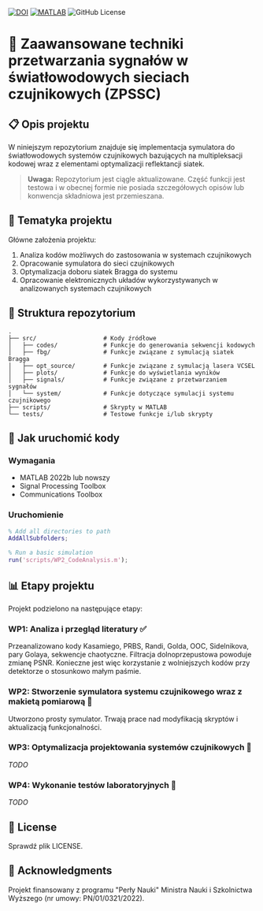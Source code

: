 [![DOI](https://zenodo.org/badge/DOI/10.5281/zenodo.15089768.svg)](https://doi.org/10.5281/zenodo.15089768)
[![MATLAB](https://img.shields.io/badge/MATLAB-R2022b%2B-blue.svg)](https://www.mathworks.com/products/matlab.html)
![GitHub License](https://img.shields.io/github/license/juliusz-b/zpssc)


# 🔬 Zaawansowane techniki przetwarzania sygnałów w światłowodowych sieciach czujnikowych (ZPSSC)
 
## 📋 Opis projektu

W niniejszym repozytorium znajduje się implementacja symulatora do światłowodowych systemów czujnikowych bazujących na multipleksacji kodowej wraz z elementami optymalizacji reflektancji siatek.

> **Uwaga:** Repozytorium jest ciągle aktualizowane. Część funkcji jest testowa i w obecnej formie nie posiada szczegółowych opisów lub konwencja składniowa jest przemieszana.

## 🎯 Tematyka projektu

Główne założenia projektu:

1. Analiza kodów możliwych do zastosowania w systemach czujnikowych
2. Opracowanie symulatora do sieci czujnikowych
3. Optymalizacja doboru siatek Bragga do systemu
4. Opracowanie elektronicznych układów wykorzystywanych w analizowanych systemach czujnikowych

## 📁 Struktura repozytorium

```
.
├── src/                   # Kody źródłowe
│   ├── codes/             # Funkcje do generowania sekwencji kodowych
│   ├── fbg/               # Funkcje związane z symulacją siatek Bragga
│   ├── opt_source/        # Funkcje związane z symulacją lasera VCSEL
│   ├── plots/             # Funkcje do wyświetlania wyników
│   ├── signals/           # Funkcje związane z przetwarzaniem sygnałów
│   └── system/            # Funkcje dotyczące symulacji systemu czujnikowego
├── scripts/               # Skrypty w MATLAB
└── tests/                 # Testowe funkcje i/lub skrypty
```

## 🚀 Jak uruchomić kody

### Wymagania

- MATLAB 2022b lub nowszy
- Signal Processing Toolbox
- Communications Toolbox

### Uruchomienie

```matlab
% Add all directories to path
AddAllSubfolders;

% Run a basic simulation
run('scripts/WP2_CodeAnalysis.m');
```

## 📊 Etapy projektu

Projekt podzielono na następujące etapy:

### WP1: Analiza i przegląd literatury ✅

Przeanalizowano kody Kasamiego, PRBS, Randi, Golda, OOC, Sidelnikova, pary Golaya, sekwencje chaotyczne. Filtracja dolnoprzepustowa powoduje zmianę PSNR. Konieczne jest więc korzystanie z wolniejszych kodów przy detektorze o stosunkowo małym paśmie.

### WP2: Stworzenie symulatora systemu czujnikowego wraz z makietą pomiarową 🔄

Utworzono prosty symulator. Trwają prace nad modyfikacją skryptów i aktualizacją funkcjonalności.

### WP3: Optymalizacja projektowania systemów czujnikowych 📝

*TODO*

### WP4: Wykonanie testów laboratoryjnych 📝

*TODO*

## 📜 License

Sprawdź plik LICENSE.

## 🙏 Acknowledgments

Projekt finansowany z programu "Perły Nauki" Ministra Nauki i Szkolnictwa Wyższego (nr umowy: PN/01/0321/2022).
